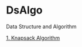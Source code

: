 # DsAlgo
Data Structure and Algorithm

[1. Knapsack Algorithm](src/dynamicprogramming/KnapsackDp.java)
